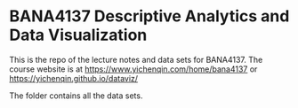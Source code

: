 # BANA4137 Descriptive Analytics and Data Visualization

This is the repo of the lecture notes and data sets for BANA4137. The course website is at https://www.yichenqin.com/home/bana4137 or https://yichenqin.github.io/dataviz/

The folder <data> contains all the data sets.
